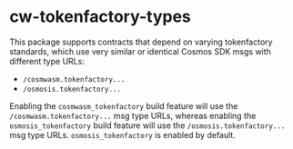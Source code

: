 # cw-tokenfactory-types

This package supports contracts that depend on varying tokenfactory standards,
which use very similar or identical Cosmos SDK msgs with different type URLs:

- `/cosmwasm.tokenfactory...`
- `/osmosis.tokenfactory...`

Enabling the `cosmwasm_tokenfactory` build feature will use the
`/cosmwasm.tokenfactory...` msg type URLs, whereas enabling the
`osmosis_tokenfactory` build feature will use the `/osmosis.tokenfactory...` msg
type URLs. `osmosis_tokenfactory` is enabled by default.
